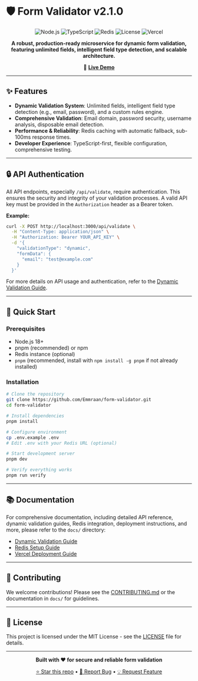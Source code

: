 # 🛡️ Form Validator v2.1.0

<div align="center">

![Node.js](https://img.shields.io/badge/Node.js-18+-green.svg)
![TypeScript](https://img.shields.io/badge/TypeScript-5.8+-blue.svg)
![Redis](https://img.shields.io/badge/Redis-Compatible-red.svg)
![License](https://img.shields.io/badge/License-MIT-yellow.svg)
![Vercel](https://img.shields.io/badge/Deployed-Vercel-black.svg)

**A robust, production-ready microservice for dynamic form validation, featuring unlimited fields, intelligent field type detection, and scalable architecture.**

🚀 **[Live Demo](https://form-validator-rho.vercel.app)**

</div>

---

## ✨ Features

- **Dynamic Validation System**: Unlimited fields, intelligent field type detection (e.g., email, password), and a custom rules engine.
- **Comprehensive Validation**: Email domain, password security, username analysis, disposable email detection.
- **Performance & Reliability**: Redis caching with automatic fallback, sub-100ms response times.
- **Developer Experience**: TypeScript-first, flexible configuration, comprehensive testing.

---

## 🔒 API Authentication

All API endpoints, especially `/api/validate`, require authentication. This ensures the security and integrity of your validation processes. A valid API key must be provided in the `Authorization` header as a Bearer token.

**Example:**

```bash
curl -X POST http://localhost:3000/api/validate \
  -H "Content-Type: application/json" \
  -H "Authorization: Bearer YOUR_API_KEY" \
  -d '{
    "validationType": "dynamic",
    "formData": {
      "email": "test@example.com"
    }
  }'
```

For more details on API usage and authentication, refer to the [Dynamic Validation Guide](docs/DYNAMIC_VALIDATION_GUIDE.md).

---

## 🚀 Quick Start

### Prerequisites
- Node.js 18+
- pnpm (recommended) or npm
- Redis instance (optional)
- `pnpm` (recommended, install with `npm install -g pnpm` if not already installed)

### Installation

```bash
# Clone the repository
git clone https://github.com/Emmraan/form-validator.git
cd form-validator

# Install dependencies
pnpm install

# Configure environment
cp .env.example .env
# Edit .env with your Redis URL (optional)

# Start development server
pnpm dev

# Verify everything works
pnpm run verify
```

---

## 📚 Documentation

For comprehensive documentation, including detailed API reference, dynamic validation guides, Redis integration, deployment instructions, and more, please refer to the `docs/` directory:

- [Dynamic Validation Guide](docs/DYNAMIC_VALIDATION_GUIDE.md)
- [Redis Setup Guide](docs/REDIS_SETUP.md)
- [Vercel Deployment Guide](docs/VERCEL_DEPLOYMENT.md)

---

## 🤝 Contributing

We welcome contributions! Please see the [CONTRIBUTING.md](CONTRIBUTING.md) or the documentation in `docs/` for guidelines.

---

## 📄 License

This project is licensed under the MIT License - see the [LICENSE](LICENSE) file for details.

---

<div align="center">

**Built with ❤️ for secure and reliable form validation**

[⭐ Star this repo](https://github.com/Emmraan/form-validator) • [🐛 Report Bug](https://github.com/Emmraan/form-validator/issues) • [💡 Request Feature](https://github.com/Emmraan/form-validator/issues)

</div>
